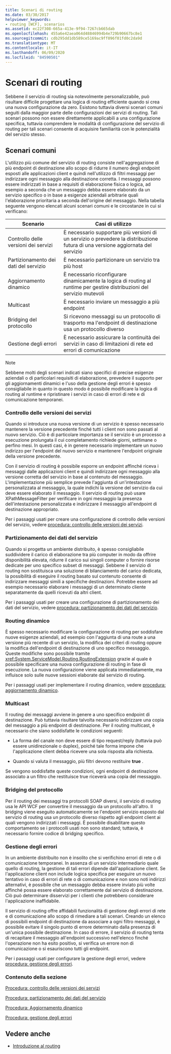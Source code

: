 ```yaml
---
title: Scenari di routing
ms.date: 03/30/2017
helpviewer_keywords:
- routing [WCF], scenarios
ms.assetid: ec22f308-665a-413e-9f94-7267cb665dab
ms.openlocfilehash: 455a6e42aea064d48846994b4e729b90667bc8e1
ms.sourcegitcommit: cdb295dd1db589ce5169ac9ff096f01fd0c2da9d
ms.translationtype: MT
ms.contentlocale: it-IT
ms.lasthandoff: 06/09/2020
ms.locfileid: "84590501"
---
```

# <a name="routing-scenarios"></a>Scenari di routing
Sebbene il servizio di routing sia notevolmente personalizzabile, può risultare difficile progettare una logica di routing efficiente quando si crea una nuova configurazione da zero.  Esistono tuttavia diversi scenari comuni seguiti dalla maggior parte delle configurazioni dei servizi di routing. Tali scenari possono non essere direttamente applicabili a una configurazione specifica, tuttavia comprendere le modalità di configurazione del servizio di routing per tali scenari consente di acquisire familiarità con le potenzialità del servizio stesso.  
  
## <a name="common-scenarios"></a>Scenari comuni  
 L'utilizzo più comune del servizio di routing consiste nell'aggregazione di più endpoint di destinazione allo scopo di ridurre il numero degli endpoint esposti alle applicazioni client e quindi nell'utilizzo di filtri messaggi per indirizzare ogni messaggio alla destinazione corretta. I messaggi possono essere indirizzati in base a requisiti di elaborazione fisica o logica, ad esempio a seconda che un messaggio debba essere elaborato da un servizio specifico o in base a esigenze aziendali arbitrarie quali l'elaborazione prioritaria a seconda dell'origine del messaggio. Nella tabella seguente vengono elencati alcuni scenari comuni e le circostanze in cui si verificano:  
  
|Scenario|Casi di utilizzo|  
|--------------|--------------|  
|Controllo delle versioni dei servizi|È necessario supportare più versioni di un servizio o prevedere la distribuzione futura di una versione aggiornata del servizio|  
|Partizionamento dei dati del servizio|È necessario partizionare un servizio tra più host|  
|Aggiornamento dinamico|È necessario riconfigurare dinamicamente la logica di routing al runtime per gestire distribuzioni del servizio mutevoli|  
|Multicast|È necessario inviare un messaggio a più endpoint|  
|Bridging del protocollo|Si ricevono messaggi su un protocollo di trasporto ma l'endpoint di destinazione usa un protocollo diverso|  
|Gestione degli errori|È necessario assicurare la continuità dei servizi in caso di limitazioni di rete ed errori di comunicazione|  
  
> [!NOTE]
> Sebbene molti degli scenari indicati siano specifici di precise esigenze aziendali o di particolari requisiti di elaborazione, prevedere il supporto per gli aggiornamenti dinamici e l'uso della gestione degli errori è spesso consigliabile in quanto in questo modo è possibile modificare la logica di routing al runtime e ripristinare i servizi in caso di errori di rete e di comunicazione temporanei.  
  
### <a name="service-versioning"></a>Controllo delle versioni dei servizi  
 Quando si introduce una nuova versione di un servizio è spesso necessario mantenere la versione precedente finché tutti i client non sono passati al nuovo servizio. Ciò è di particolare importanza se il servizio è un processo a esecuzione prolungata il cui completamento richiede giorni, settimane o perfino mesi. In questi casi, è in genere necessario implementare un nuovo indirizzo per l'endpoint del nuovo servizio e mantenere l'endpoint originale della versione precedente.  
  
 Con il servizio di routing è possibile esporre un endpoint affinché riceva i messaggi dalle applicazioni client e quindi indirizzare ogni messaggio alla versione corretta del servizio in base al contenuto del messaggio. L'implementazione più semplice prevede l'aggiunta di un'intestazione personalizzata al messaggio, la quale indichi la versione del servizio da cui deve essere elaborato il messaggio. Il servizio di routing può usare XPathMessageFilter per verificare in ogni messaggio la presenza dell'intestazione personalizzata e indirizzare il messaggio all'endpoint di destinazione appropriato.  
  
 Per i passaggi usati per creare una configurazione di controllo delle versioni del servizio, vedere [procedura: controllo delle versioni dei servizi](how-to-service-versioning.md).
  
### <a name="service-data-partitioning"></a>Partizionamento dei dati del servizio  
 Quando si progetta un ambiente distribuito, è spesso consigliabile suddividere il carico di elaborazione tra più computer in modo da offrire disponibilità elevata, ridurre il carico sui singoli computer o fornire risorse dedicate per uno specifico subset di messaggi. Sebbene il servizio di routing non sostituisca una soluzione di bilanciamento del carico dedicata, la possibilità di eseguire il routing basato sul contenuto consente di indirizzare messaggi simili a specifiche destinazioni. Potrebbe essere ad esempio necessario elaborare i messaggi di un determinato cliente separatamente da quelli ricevuti da altri client.  
  
 Per i passaggi usati per creare una configurazione di partizionamento dei dati del servizio, vedere [procedura: partizionamento dei dati del servizio](how-to-service-data-partitioning.md).  
  
### <a name="dynamic-routing"></a>Routing dinamico  
 È spesso necessario modificare la configurazione di routing per soddisfare nuove esigenze aziendali, ad esempio con l'aggiunta di una route a una versione più recente di un servizio, la modifica dei criteri di routing oppure la modifica dell'endpoint di destinazione di uno specifico messaggio. Queste modifiche sono possibile tramite <xref:System.ServiceModel.Routing.RoutingExtension> grazie al quale è possibile specificare una nuova configurazione di routing in fase di esecuzione. La nuova configurazione viene applicata immediatamente, ma influisce solo sulle nuove sessioni elaborate dal servizio di routing.  
  
 Per i passaggi usati per implementare il routing dinamico, vedere [procedura: aggiornamento dinamico](how-to-dynamic-update.md).
  
### <a name="multicast"></a>Multicast  
 Il routing dei messaggi avviene in genere a uno specifico endpoint di destinazione.  Può tuttavia risultare talvolta necessario indirizzare una copia del messaggio a più endpoint di destinazione. Per il routing multicast, è necessario che siano soddisfatte le condizioni seguenti:  
  
- La forma del canale non deve essere di tipo request/reply (tuttavia può essere unidirezionale o duplex), poiché tale forma impone che l'applicazione client debba ricevere una sola risposta alla richiesta.  
  
- Quando si valuta il messaggio, più filtri devono restituire **true** .  
  
 Se vengono soddisfatte queste condizioni, ogni endpoint di destinazione associato a un filtro che restituisce true riceverà una copia del messaggio.  
  
### <a name="protocol-bridging"></a>Bridging del protocollo  
 Per il routing dei messaggi tra protocolli SOAP diversi, il servizio di routing usa le API WCF per convertire il messaggio da un protocollo all'altro. Il bridging viene eseguito automaticamente se l'endpoint servizio esposto dal servizio di routing usa un protocollo diverso rispetto agli endpoint client ai quali vengono indirizzati i messaggi. È possibile disabilitare questo comportamento se i protocolli usati non sono standard; tuttavia, è necessario fornire codice di bridging specifico.
  
### <a name="error-handling"></a>Gestione degli errori  
 In un ambiente distribuito non è insolito che si verifichino errori di rete o di comunicazione temporanei. In assenza di un servizio intermediario quale quello di routing, la gestione di tali errori dipende dall'applicazione client. Se l'applicazione client non include logica specifica per eseguire un nuovo tentativo in caso di errori di rete o di comunicazione e non sono noti indirizzi alternativi, è possibile che un messaggio debba essere inviato più volte affinché possa essere elaborato correttamente dal servizio di destinazione. Ciò può determinare disservizi per i clienti che potrebbero considerare l'applicazione inaffidabile.  
  
 Il servizio di routing offre affidabili funzionalità di gestione degli errori di rete e di comunicazione allo scopo di rimediare a tali scenari. Creando un elenco di possibili endpoint di destinazione da associare a ogni filtro messaggi, è possibile evitare il singolo punto di errore determinato dalla presenza di un'unica possibile destinazione. In caso di errore, il servizio di routing tenta di recapitare il messaggio all'endpoint successivo nell'elenco finché l'operazione non ha esito positivo, si verifica un errore non di comunicazione o si esauriscono tutti gli endpoint.  
  
 Per i passaggi usati per configurare la gestione degli errori, vedere [procedura: gestione degli errori](how-to-error-handling.md).
  
### <a name="in-this-section"></a>Contenuto della sezione  
 [Procedura: controllo delle versioni dei servizi](how-to-service-versioning.md)  
  
 [Procedura: partizionamento dei dati del servizio](how-to-service-data-partitioning.md)  
  
 [Procedura: Aggiornamento dinamico](how-to-dynamic-update.md)  
  
 [Procedura: gestione degli errori](how-to-error-handling.md)  
  
## <a name="see-also"></a>Vedere anche

- [Introduzione al routing](routing-introduction.md)
